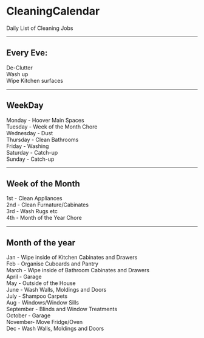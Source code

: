 # CleaningCalendar

Daily List of Cleaning Jobs  
****************  
## Every Eve:  
De-Clutter  
Wash up  
Wipe Kitchen surfaces  

****************  
## WeekDay    
Monday - Hoover Main Spaces  
Tuesday - Week of the Month Chore  
Wednesday - Dust  
Thursday - Clean Bathrooms  
Friday - Washing  
Saturday - Catch-up  
Sunday - Catch-up  

****************  
## Week of the Month    
1st - Clean Appliances  
2nd - Clean Furnature/Cabinates  
3rd - Wash Rugs etc  
4th - Month of the Year Chore  

****************  
## Month of the year    
Jan - Wipe inside of Kitchen Cabinates and Drawers  
Feb - Organise Cuboards and Pantry  
March - Wipe inside of Bathroom Cabinates and Drawers  
April - Garage  
May - Outside of the House  
June - Wash Walls, Moldings and Doors  
July - Shampoo Carpets  
Aug - Windows/Window Sills  
September - Blinds and Window Treatments  
October - Garage  
November- Move Fridge/Oven  
Dec - Wash Walls, Moldings and Doors  
